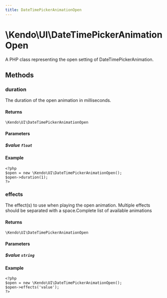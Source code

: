 ```yaml
---
title: DateTimePickerAnimationOpen
---
```


# \Kendo\UI\DateTimePickerAnimationOpen

A PHP class representing the open setting of DateTimePickerAnimation.


## Methods

### duration
The duration of the open animation in milliseconds.

#### Returns
`\Kendo\UI\DateTimePickerAnimationOpen`

#### Parameters

##### $value `float`



#### Example 
    <?php
    $open = new \Kendo\UI\DateTimePickerAnimationOpen();
    $open->duration(1);
    ?>

### effects
The effect(s) to use when playing the open animation. Multiple effects should be separated with a space.Complete list of available animations

#### Returns
`\Kendo\UI\DateTimePickerAnimationOpen`

#### Parameters

##### $value `string`



#### Example 
    <?php
    $open = new \Kendo\UI\DateTimePickerAnimationOpen();
    $open->effects('value');
    ?>

